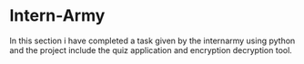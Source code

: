 # Intern-Army
In this section i have completed a task given by the internarmy using python and the project include the quiz application and encryption decryption tool.
